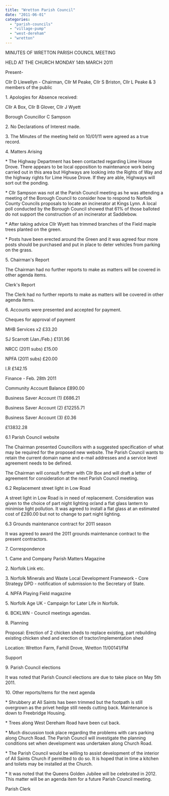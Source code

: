 ```yaml
---
title: "Wretton Parish Council"
date: "2011-06-01"
categories: 
  - "parish-councils"
  - "village-pump"
  - "west-dereham"
  - "wretton"
---
```


MINUTES OF WRETTON PARISH COUNCIL MEETING

HELD AT THE CHURCH MONDAY 14th MARCH 2011

Present-

Cllr D Llewellyn - Chairman, Cllr M Peake, Cllr S Briston, Cllr L Peake & 3 members of the public

1\. Apologies for Absence received:

Cllr A Box, Cllr B Glover, Cllr J Wyett

Borough Councillor C Sampson

2\. No Declarations of Interest made.

3\. The Minutes of the meeting held on 10/01/11 were agreed as a true record.

4\. Matters Arising

\* The Highway Department has been contacted regarding Lime House Drove. There appears to be local opposition to maintenance work being carried out in this area but Highways are looking into the Rights of Way and the highway rights for Lime House Drove. If they are able, Highways will sort out the ponding.

\* Cllr Sampson was not at the Parish Council meeting as he was attending a meeting of the Borough Council to consider how to respond to Norfolk County Councils proposals to locate an incinerator at Kings Lynn. A local poll conducted by the Borough Council showed that 61% of those balloted do not support the construction of an incinerator at Saddlebow.

\* After taking advice Cllr Wyett has trimmed branches of the Field maple trees planted on the green.

\* Posts have been erected around the Green and it was agreed four more posts should be purchased and put in place to deter vehicles from parking on the grass.

5\. Chairman's Report

The Chairman had no further reports to make as matters will be covered in other agenda items.

Clerk's Report

The Clerk had no further reports to make as matters will be covered in other agenda items.

6\. Accounts were presented and accepted for payment.

Cheques for approval of payment

MHB Services x2 £33.20

SJ Scarrott (Jan./Feb.) £131.96

NRCC (2011 subs) £15.00

NPFA (2011 subs) £20.00

I.R £142.15

Finance - Feb. 28th 2011

Community Account Balance £890.00

Business Saver Account (1) £686.21

Business Saver Account (2) £12255.71

Business Saver Account (3) £0.36

£13832.28

6.1 Parish Council website

The Chairman presented Councillors with a suggested specification of what may be required for the proposed new website. The Parish Council wants to retain the current domain name and e-mail addresses and a service level agreement needs to be defined.

The Chairman will consult further with Cllr Box and will draft a letter of agreement for consideration at the next Parish Council meeting.

6.2 Replacement street light in Low Road

A street light in Low Road is in need of replacement. Consideration was given to the choice of part night lighting or/and a flat glass lantern to minimise light pollution. It was agreed to install a flat glass at an estimated cost of £280.00 but not to change to part night lighting.

6.3 Grounds maintenance contract for 2011 season

It was agreed to award the 2011 grounds maintenance contract to the present contractors.

7\. Correspondence

1\. Came and Company Parish Matters Magazine

2\. Norfolk Link etc.

3\. Norfolk Minerals and Waste Local Development Framework - Core Strategy DPD - notification of submission to the Secretary of State.

4\. NPFA Playing Field magazine

5\. Norfolk Age UK - Campaign for Later Life in Norfolk.

6\. BCKLWN - Council meetings agendas.

8\. Planning

Proposal: Erection of 2 chicken sheds to replace existing, part rebuilding existing chicken shed and erection of tractor/implementation shed

Location: Wretton Farm, Farhill Drove, Wretton 11/00141/FM

Support

9\. Parish Council elections

It was noted that Parish Council elections are due to take place on May 5th 2011.

10\. Other reports/items for the next agenda

\* Shrubbery at All Saints has been trimmed but the footpath is still overgrown as the privet hedge still needs cutting back. Maintenance is down to Freebridge Housing.

\* Trees along West Dereham Road have been cut back.

\* Much discussion took place regarding the problems with cars parking along Church Road. The Parish Council will investigate the planning conditions set when development was undertaken along Church Road.

\* The Parish Council would be willing to assist development of the interior of All Saints Church if permitted to do so. It is hoped that in time a kitchen and toilets may be installed at the Church.

\* It was noted that the Queens Golden Jubilee will be celebrated in 2012. This matter will be an agenda item for a future Parish Council meeting.

Parish Clerk
